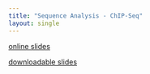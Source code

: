 ```yaml
---
title: "Sequence Analysis - ChIP-Seq"
layout: single
---
```


[online slides](https://docs.google.com/presentation/d/1J3ya4eEYj6Y4ZiS67vNox1dpaPUujbvDhnqWmLTAC40/present?usp=sharing)

[downloadable slides](https://docs.google.com/presentation/d/1J3ya4eEYj6Y4ZiS67vNox1dpaPUujbvDhnqWmLTAC40/export/pptx)
